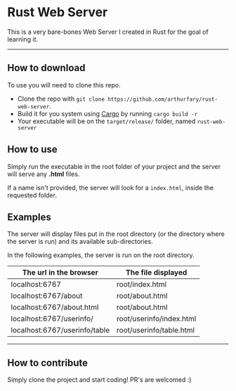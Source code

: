 # Rust Web Server

This is a very bare-bones Web Server I created in Rust for the goal of
learning it.

---

## How to download

To use you will need to clone this repo. 
- Clone the repo with `git clone https://github.com/arthurfary/rust-web-server`.
- Build it for you system using [Cargo](https://doc.rust-lang.org/cargo/getting-started/installation.html)
by running `cargo build -r`
- Your executable will be on the `target/release/` folder, named `rust-web-server`

## How to use

Simply run the executable in the root folder of your project and the server will serve any **.html** files.

If a name isn't provided, the server will look for a `index.html`, inside the requested folder.

## Examples

The server will display files put in the root directory (or the directory where the server is run) and its available sub-directories.

In the following examples, the server is run on the root directory.

| The url in the browser        | The file displayed       |
|-------------------------------|--------------------------|
| localhost:6767                | root/index.html          |
| localhost:6767/about          | root/about.html          |
| localhost:6767/about.html     | root/about.html          |
| localhost:6767/userinfo/      | root/userinfo/index.html |
| localhost:6767/userinfo/table | root/userinfo/table.html |

---
## How to contribute

Simply clone the project and start coding! PR's are welcomed :)
